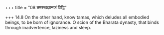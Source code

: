 +++
title = "08 तमस्त्वज्ञानजं विद्धि"

+++
14.8 On the other hand, know tamas, which deludes all embodied beings,
to be born of ignorance. O scion of the Bharata dynasty, that binds
through inadvertence, laziness and sleep.
